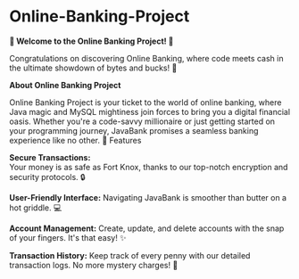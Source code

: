 # Online-Banking-Project
**🏦 Welcome to the Online Banking Project! 🚀**

Congratulations on discovering  Online Banking, where code meets cash in the ultimate showdown of bytes and bucks! 💸

**About Online Banking Project**

Online Banking Project is your ticket to the world of online banking, where Java magic and MySQL mightiness join forces to bring you a digital financial oasis. Whether you're a code-savvy millionaire or just getting started on your programming journey, JavaBank promises a seamless banking experience like no other. 🌟
Features

**Secure Transactions:**     
        Your money is as safe as Fort Knox, thanks to our top-notch encryption and security protocols. 🔒

**User-Friendly Interface:** 
        Navigating JavaBank is smoother than butter on a hot griddle. 💻

**Account Management:**
        Create, update, and delete accounts with the snap of your fingers. It's that easy! ✨

**Transaction History:**
        Keep track of every penny with our detailed transaction logs. No more mystery charges! 📜
